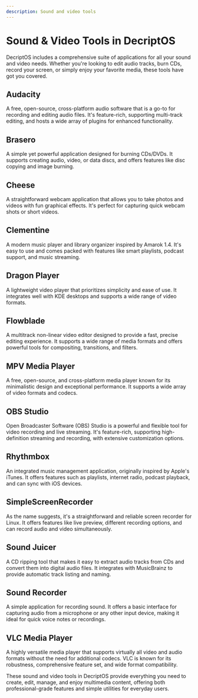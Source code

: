 ```yaml
---
description: Sound and video tools
---
```


# Sound & Video Tools in DecriptOS

DecriptOS includes a comprehensive suite of applications for all your sound and video needs. Whether you're looking to edit audio tracks, burn CDs, record your screen, or simply enjoy your favorite media, these tools have got you covered.

## Audacity
A free, open-source, cross-platform audio software that is a go-to for recording and editing audio files. It's feature-rich, supporting multi-track editing, and hosts a wide array of plugins for enhanced functionality.

## Brasero
A simple yet powerful application designed for burning CDs/DVDs. It supports creating audio, video, or data discs, and offers features like disc copying and image burning.

## Cheese
A straightforward webcam application that allows you to take photos and videos with fun graphical effects. It's perfect for capturing quick webcam shots or short videos.

## Clementine
A modern music player and library organizer inspired by Amarok 1.4. It's easy to use and comes packed with features like smart playlists, podcast support, and music streaming.

## Dragon Player
A lightweight video player that prioritizes simplicity and ease of use. It integrates well with KDE desktops and supports a wide range of video formats.

## Flowblade
A multitrack non-linear video editor designed to provide a fast, precise editing experience. It supports a wide range of media formats and offers powerful tools for compositing, transitions, and filters.

## MPV Media Player
A free, open-source, and cross-platform media player known for its minimalistic design and exceptional performance. It supports a wide array of video formats and codecs.

## OBS Studio
Open Broadcaster Software (OBS) Studio is a powerful and flexible tool for video recording and live streaming. It's feature-rich, supporting high-definition streaming and recording, with extensive customization options.

## Rhythmbox
An integrated music management application, originally inspired by Apple's iTunes. It offers features such as playlists, internet radio, podcast playback, and can sync with iOS devices.

## SimpleScreenRecorder
As the name suggests, it's a straightforward and reliable screen recorder for Linux. It offers features like live preview, different recording options, and can record audio and video simultaneously.

## Sound Juicer
A CD ripping tool that makes it easy to extract audio tracks from CDs and convert them into digital audio files. It integrates with MusicBrainz to provide automatic track listing and naming.

## Sound Recorder
A simple application for recording sound. It offers a basic interface for capturing audio from a microphone or any other input device, making it ideal for quick voice notes or recordings.

## VLC Media Player
A highly versatile media player that supports virtually all video and audio formats without the need for additional codecs. VLC is known for its robustness, comprehensive feature set, and wide format compatibility.

These sound and video tools in DecriptOS provide everything you need to create, edit, manage, and enjoy multimedia content, offering both professional-grade features and simple utilities for everyday users.
